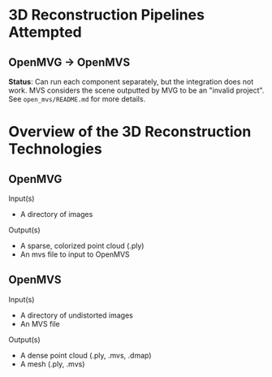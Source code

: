 # 3D Reconstruction Pipelines Attempted
## OpenMVG -> OpenMVS
**Status**: Can run each component separately, but the integration does not work. MVS considers the scene outputted by MVG to be an "invalid project". See `open_mvs/README.md` for more details.

# Overview of the 3D Reconstruction Technologies
## OpenMVG
Input(s)
* A directory of images

Output(s)
* A sparse, colorized point cloud (.ply)
* An mvs file to input to OpenMVS
## OpenMVS
Input(s)
* A directory of undistorted images
* An MVS file

Output(s)
* A dense point cloud (.ply, .mvs, .dmap)
* A mesh (.ply, .mvs)